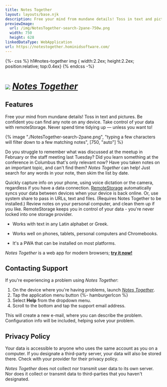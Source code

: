 ```yaml
---
title: Notes Together
layout: layouts/base.njk
description: Free your mind from mundane details! Toss in text and pictures. Be confident you can find any note on any device. Take control of your data with remoteStorage. Never spend time tidying up — unless you want to!
previewImage:
  url: /img/NotesTogether-search-2pane-750w.png
  width: 750
  height: 628
linkedDataType: WebApplication
url: https://notestogether.hominidsoftware.com/
---
```

{%- css %} h1#notes-together img { width:2.2ex; height:2.2ex; position:relative; top:0.4ex} {% endcss -%}
# ![](/img/NotesTogether-Icon-36x36.png) [*Notes Together*](https://notestogether.hominidsoftware.com/)

## Features

Free your mind from mundane details! Toss in text and pictures. Be confident you can find any note on any device. Take control of your data with remoteStorage. Never spend time tidying up — unless you want to!

{% image "./NotesTogether-search-2pane.png", "typing a few characters will filter down to a few matching notes", [750, "auto"] %}

Do you struggle to remember what was discussed at the meetup in February or the staff meeting last Tuesday?
Did you learn something at the conference in Columbus that's only relevant now?
Have you taken notes on an important topic, and can't find them?
*Notes Together* can help!
Just search for any words in your note, then skim the list by date.

Quickly capture info on your phone, using voice dictation or the camera, regardless if you have a data connection.
[RemoteStorage](https://remotestorage.io/) automatically syncs your data between devices when your device is back online.
Or, use system share to pass in URLs, text and files. (Requires Notes Together to be installed.)
Review notes on your personal computer, and clean them up if you like.
RemoteStorage keeps you in control of your data - you're never locked into one storage provider.

* Works with text in any Latin alphabet or Greek.

* Works well on phones, tablets, personal computers and Chromebooks.

* It's a PWA that can be installed on most platforms.

*Notes Together* is a web app for modern browsers; [**try it now!**](https://notestogether.hominidsoftware.com/)

## Contacting Support

If you're experiencing a problem using *Notes Together*:

1. On the device where you're having problems, launch [*Notes Together*](https://notestogether.hominidsoftware.com/).
2. Tap the application menu button {%- hamburgerIcon %}
3. Select **Help** from the dropdown menu.
4. Scroll to the bottom and tap the support email address.

This will create a new e-mail, where you can describe the problem.
Configuration info will be included, helping solve your problem.

## Privacy Policy

Your data is accessible to anyone who uses the same account as you on a computer.
If you designate a third-party server, your data will also be stored there.
Check with your provider for their privacy policy.

*Notes Together* does not collect nor transmit user data to its own server.
Nor does it collect or transmit data to third-parties that you haven't designated.
